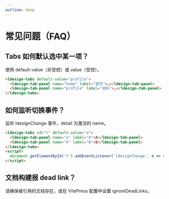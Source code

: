 ```yaml
---
outline: deep
---
```


# 常见问题（FAQ）

## Tabs 如何默认选中某一项？

使用 default-value（非受控）或 value（受控）。

```html
<ldesign-tabs default-value="profile">
  <ldesign-tab-panel name="home" label="首页">…</ldesign-tab-panel>
  <ldesign-tab-panel name="profile" label="资料">…</ldesign-tab-panel>
</ldesign-tabs>
```

## 如何监听切换事件？

监听 ldesignChange 事件，detail 为激活的 name。

```html
<ldesign-tabs id="t" default-value="a">
  <ldesign-tab-panel name="a" label="A">A</ldesign-tab-panel>
  <ldesign-tab-panel name="b" label="B">B</ldesign-tab-panel>
</ldesign-tabs>
<script>
  document.getElementById('t').addEventListener('ldesignChange', e => console.log(e.detail));
</script>
```

## 文档构建报 dead link？

请确保被引用的文档存在，或在 VitePress 配置中设置 ignoreDeadLinks。
